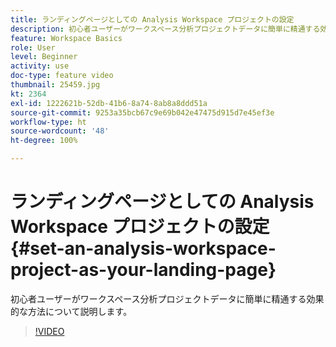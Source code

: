 ```yaml
---
title: ランディングページとしての Analysis Workspace プロジェクトの設定
description: 初心者ユーザーがワークスペース分析プロジェクトデータに簡単に精通する効果的な方法について説明します
feature: Workspace Basics
role: User
level: Beginner
activity: use
doc-type: feature video
thumbnail: 25459.jpg
kt: 2364
exl-id: 1222621b-52db-41b6-8a74-8ab8a8ddd51a
source-git-commit: 9253a35bcb67c9e69b042e47475d915d7e45ef3e
workflow-type: ht
source-wordcount: '48'
ht-degree: 100%

---
```


# ランディングページとしての Analysis Workspace プロジェクトの設定 {#set-an-analysis-workspace-project-as-your-landing-page}

初心者ユーザーがワークスペース分析プロジェクトデータに簡単に精通する効果的な方法について説明します。

>[!VIDEO](https://video.tv.adobe.com/v/25459/?quality=12)
